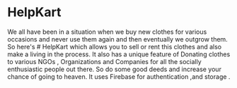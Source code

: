 # HelpKart
We all have been in a situation when we buy new clothes for various occasions and never use them again and then eventually we outgrow them.
So here's # HelpKart which allows you to sell or rent this clothes and also make a living in the process.
It also has a unique feature of Donating clothes to various NGOs , Organizations and Companies for all the socially enthusiastic people out there.
So do some good deeds and increase your chance of going to heaven.
It uses Firebase for authentication ,and storage .

